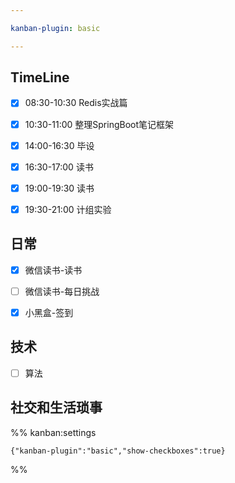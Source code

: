 ```yaml
---

kanban-plugin: basic

---
```


## TimeLine

- [x] 08:30-10:30 Redis实战篇
- [x] 10:30-11:00 整理SpringBoot笔记框架
- [x] 14:00-16:30 毕设
- [x] 16:30-17:00 读书
- [x] 19:00-19:30 读书
- [x] 19:30-21:00 计组实验


## 日常

- [x] 微信读书-读书
- [ ] 微信读书-每日挑战
- [x] 小黑盒-签到


## 技术

- [ ] 算法


## 社交和生活琐事





%% kanban:settings
```
{"kanban-plugin":"basic","show-checkboxes":true}
```
%%